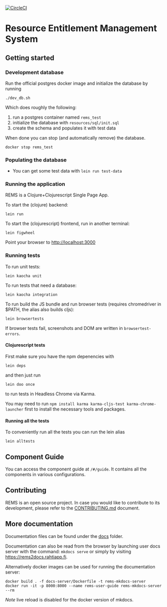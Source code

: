 [![CircleCI](https://circleci.com/gh/CSCfi/rems.svg?style=svg)](https://circleci.com/gh/CSCfi/rems)

# Resource Entitlement Management System

## Getting started

### Development database

Run the official postgres docker image and initialize the database by running

```
./dev_db.sh
```

Which does roughly the following:

1. run a postgres container named `rems_test`
2. initialize the database with `resources/sql/init.sql`
3. create the schema and populates it with test data

When done you can stop (and automatically remove) the database.

```
docker stop rems_test
```

### Populating the database

- You can get some test data with `lein run test-data`

### Running the application

REMS is a Clojure+Clojurescript Single Page App.

To start the (clojure) backend:

```
lein run
```

To start the (clojurescript) frontend, run in another terminal:

```
lein figwheel
```

Point your browser to <http://localhost:3000>

### Running tests

To run unit tests:

```
lein kaocha unit
```

To run tests that need a database:

```
lein kaocha integration
```

To run build the JS bundle and run browser tests (requires chromedriver in $PATH, the alias also builds cljs):

```
lein browsertests
```

If browser tests fail, screenshots and DOM are written in `browsertest-errors`.

#### Clojurescript tests

First make sure you have the npm depenencies with

```
lein deps
```

and then just run

```
lein doo once
```

to run tests in Headless Chrome via Karma. 

You may need to run `npm install karma karma-cljs-test karma-chrome-launcher` first to install the necessary tools and packages.

#### Running all the tests

To conveniently run all the tests you can run the lein alias

```
lein alltests
```

## Component Guide

You can access the component guide at `/#/guide`. It contains all the
components in various configurations.

## Contributing

REMS is an open source project. In case you would like to contribute to its development, please refer to the [CONTRIBUTING.md](CONTRIBUTING.md) document.

## More documentation

Documentation files can be found under the [docs](./docs) folder.

Documentation can also be read from the browser by launching user docs server with the command:
`mkdocs serve`
or simply by visiting https://rems2docs.rahtiapp.fi.

Alternatively docker images can be used for running the documentation server:

```
docker build . -f docs-server/Dockerfile -t rems-mkdocs-server
docker run -it -p 8000:8000 --name rems-user-guide rems-mkdocs-server --rm
```

_Note_ live reload is disabled for the docker version of mkdocs.
